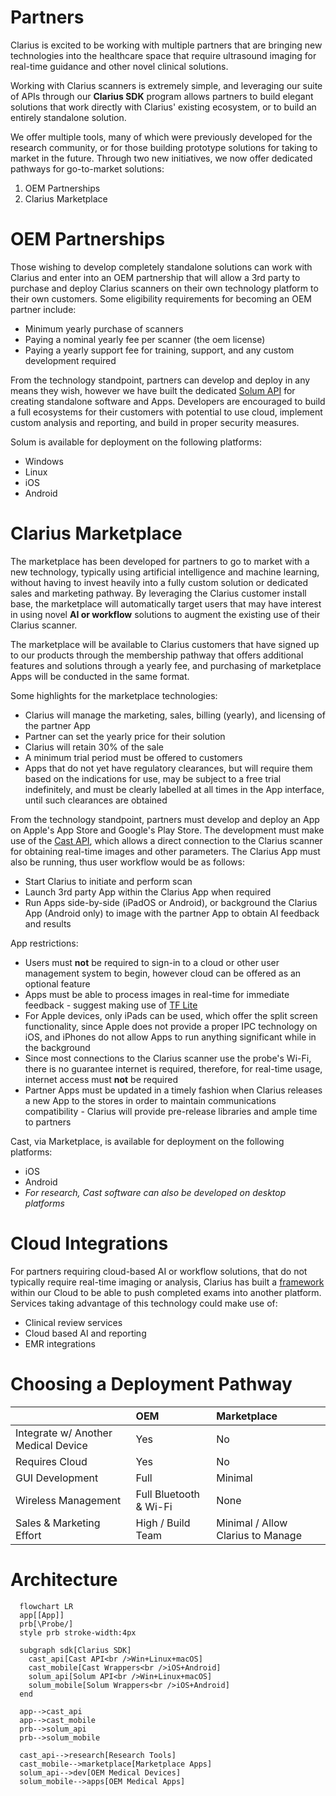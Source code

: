 Partners
========

Clarius is excited to be working with multiple partners that are bringing new technologies into the healthcare space that require ultrasound imaging for real-time guidance and other novel clinical solutions.

Working with Clarius scanners is extremely simple, and leveraging our suite of APIs through our **Clarius SDK** program allows partners to build elegant solutions that work directly with Clarius' existing ecosystem, or to build an entirely standalone solution.

We offer multiple tools, many of which were previously developed for the research community, or for those building prototype solutions for taking to market in the future. Through two new initiatives, we now offer dedicated pathways for go-to-market solutions:
1. OEM Partnerships
2. Clarius Marketplace

OEM Partnerships
================

Those wishing to develop completely standalone solutions can work with Clarius and enter into an OEM partnership that will allow a 3rd party to purchase and deploy Clarius scanners on their own technology platform to their own customers. Some eligibility requirements for becoming an OEM partner include:
* Minimum yearly purchase of scanners
* Paying a nominal yearly fee per scanner (the oem license)
* Paying a yearly support fee for training, support, and any custom development required

From the technology standpoint, partners can develop and deploy in any means they wish, however we have built the dedicated [Solum API](https://github.com/clariusdev/oem) for creating standalone software and Apps. Developers are encouraged to build a full ecosystems for their customers with potential to use cloud, implement custom analysis and reporting, and build in proper security measures.

Solum is available for deployment on the following platforms:
 * Windows
 * Linux
 * iOS
 * Android

Clarius Marketplace
===================

The marketplace has been developed for partners to go to market with a new technology, typically using artificial intelligence and machine learning, without having to invest heavily into a fully custom solution or dedicated sales and marketing pathway. By leveraging the Clarius customer install base, the marketplace will automatically target users that may have interest in using novel **AI or workflow** solutions to augment the existing use of their Clarius scanner.

The marketplace will be available to Clarius customers that have signed up to our products through the membership pathway that offers additional features and solutions through a yearly fee, and purchasing of marketplace Apps will be conducted in the same format.

Some highlights for the marketplace technologies:
* Clarius will manage the marketing, sales, billing (yearly), and licensing of the partner App
* Partner can set the yearly price for their solution
* Clarius will retain 30% of the sale
* A minimum trial period must be offered to customers
* Apps that do not yet have regulatory clearances, but will require them based on the indications for use, may be subject to a free trial indefinitely, and must be clearly labelled at all times in the App interface, until such clearances are obtained

From the technology standpoint, partners must develop and deploy an App on Apple's App Store and Google's Play Store. The development must make use of the [Cast API](https://github.com/clariusdev/cast), which allows a direct connection to the Clarius scanner for obtaining real-time images and other parameters. The Clarius App must also be running, thus user workflow would be as follows:
* Start Clarius to initiate and perform scan
* Launch 3rd party App within the Clarius App when required
* Run Apps side-by-side (iPadOS or Android), or background the Clarius App (Android only) to image with the partner App to obtain AI feedback and results

App restrictions:
* Users must **not** be required to sign-in to a cloud or other user management system to begin, however cloud can be offered as an optional feature
* Apps must be able to process images in real-time for immediate feedback - suggest making use of [TF Lite](https://www.tensorflow.org/lite)
* For Apple devices, only iPads can be used, which offer the split screen functionality, since Apple does not provide a proper IPC technology on iOS, and iPhones do not allow Apps to run anything significant while in the background
* Since most connections to the Clarius scanner use the probe's Wi-Fi, there is no guarantee internet is required, therefore, for real-time usage, internet access must **not** be required
* Partner Apps must be updated in a timely fashion when Clarius releases a new App to the stores in order to maintain communications compatibility - Clarius will provide pre-release libraries and ample time to partners

Cast, via Marketplace, is available for deployment on the following platforms:
* iOS
* Android
* _For research, Cast software can also be developed on desktop platforms_

Cloud Integrations
==================

For partners requiring cloud-based AI or workflow solutions, that do not typically require real-time imaging or analysis, Clarius has built a [framework](https://github.com/clariusdev/cloud) within our Cloud to be able to push completed exams into another platform. Services taking advantage of this technology could make use of:
* Clinical review services
* Cloud based AI and reporting
* EMR integrations

Choosing a Deployment Pathway
=============================

|    |OEM |Marketplace|
|:---|:---|:----------|
|Integrate w/ Another Medical Device|Yes|No|
|Requires Cloud|Yes|No|
|GUI Development|Full|Minimal|
|Wireless Management|Full Bluetooth & Wi-Fi|None|
|Sales & Marketing Effort|High / Build Team|Minimal / Allow Clarius to Manage|

Architecture
============
                              
```mermaid
  flowchart LR  
  app[[App]]
  prb[\Probe/]
  style prb stroke-width:4px
  
  subgraph sdk[Clarius SDK]
    cast_api[Cast API<br />Win+Linux+macOS]
    cast_mobile[Cast Wrappers<br />iOS+Android]
    solum_api[Solum API<br />Win+Linux+macOS]
    solum_mobile[Solum Wrappers<br />iOS+Android]
  end
    
  app-->cast_api
  app-->cast_mobile
  prb-->solum_api
  prb-->solum_mobile
  
  cast_api-->research[Research Tools]
  cast_mobile-->marketplace[Marketplace Apps]
  solum_api-->dev[OEM Medical Devices]
  solum_mobile-->apps[OEM Medical Apps]
```
                              
     
